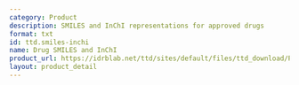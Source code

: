 ```yaml
---
category: Product
description: SMILES and InChI representations for approved drugs
format: txt
id: ttd.smiles-inchi
name: Drug SMILES and InChI
product_url: https://idrblab.net/ttd/sites/default/files/ttd_download/P3-06-Drug_SMILE_InChI.txt
layout: product_detail
---
```

